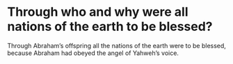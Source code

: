 # Through who and why were all nations of the earth to be blessed?

Through Abraham’s offspring all the nations of the earth were to be blessed, because Abraham had obeyed the angel of Yahweh’s voice.
